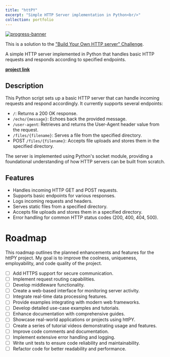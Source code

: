 ```yaml
---
title: "httPY"
excerpt: "Simple HTTP Server implementation in Python<br/>"
collection: portfolio
---
```


[![progress-banner](https://backend.codecrafters.io/progress/http-server/1d701c87-bf62-433b-9c42-d59e3e1422d2)](https://app.codecrafters.io/users/codecrafters-bot?r=2qF)

This is a solution to the
["Build Your Own HTTP server" Challenge](https://app.codecrafters.io/courses/http-server/overview).

A simple HTTP server implemented in Python that handles basic HTTP requests and responds according to specified endpoints.

**[project link](https://imdb-sentiment-analyzer.streamlit.app/)**

## Description

This Python script sets up a basic HTTP server that can handle incoming requests and respond accordingly. It currently supports several endpoints:

- `/`: Returns a 200 OK response.
- `/echo/{message}`: Echoes back the provided message.
- `/user-agent`: Retrieves and returns the User-Agent header value from the request.
- `/files/{filename}`: Serves a file from the specified directory.
- POST `/files/{filename}`: Accepts file uploads and stores them in the specified directory.

The server is implemented using Python's socket module, providing a foundational understanding of how HTTP servers can be built from scratch.

## Features

- Handles incoming HTTP GET and POST requests.
- Supports basic endpoints for various responses.
- Logs incoming requests and headers.
- Serves static files from a specified directory.
- Accepts file uploads and stores them in a specified directory.
- Error handling for common HTTP status codes (200, 400, 404, 500).

# Roadmap

This roadmap outlines the planned enhancements and features for the httPY project. My goal is to improve the coolness, uniqueness, employability, and code quality of the project.

- [ ] Add HTTPS support for secure communication.
- [ ] Implement request routing capabilities.
- [ ] Develop middleware functionality.
- [ ] Create a web-based interface for monitoring server activity.
- [ ] Integrate real-time data processing features.
- [ ] Provide examples integrating with modern web frameworks.
- [ ] Develop detailed use-case examples and tutorials.
- [ ] Enhance documentation with comprehensive guides.
- [ ] Showcase real-world applications or projects using httPY.
- [ ] Create a series of tutorial videos demonstrating usage and features.
- [ ] Improve code comments and documentation.
- [ ] Implement extensive error handling and logging.
- [ ] Write unit tests to ensure code reliability and maintainability.
- [ ] Refactor code for better readability and performance.
